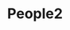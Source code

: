---
layout: profiles
permalink: /people2/
title: People2
description: (Faculty) Members of the UCSD NLP Group
nav: true
nav_order: 2

profiles:
  # if you want to include more than one profile, just replicate the following block
  # and create one content file for each profile inside _pages/
  - align: right
    image: raj3.jpg
    content: about_raj.md
    image_circular: true # crops the image to make it circular
    more_info: >
      <p>CSE 4134</p>
  - align: left
    image: lianhui.jpg
    content: about_lianhui.md
    image_circular: true # crops the image to make it circular
    more_info: >
      <p>CSE</p>
  - align: right
    image: alex.jpg
    content: about_alex.md
    image_circular: true # crops the image to make it circular
    more_info: >
      <p>CSE</p>
  - align: left
    image: zhiting.jpg
    content: about_zhiting.md
    image_circular: true # crops the image to make it circular
    more_info: >
      <p>HDSI 442</p>
  - align: right
    image: julian.jpg
    content: about_julian.md
    image_circular: true # crops the image to make it circular
    more_info: >
      <p>CSE 4102</p>
---